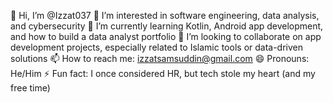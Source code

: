 👋 Hi, I’m @Izzat037
👀 I’m interested in software engineering, data analysis, and cybersecurity
🌱 I’m currently learning Kotlin, Android app development, and how to build a data analyst portfolio
💞️ I’m looking to collaborate on app development projects, especially related to Islamic tools or data-driven solutions
📫 How to reach me: izzatsamsuddin@gmail.com
😄 Pronouns: He/Him
⚡ Fun fact:  I once considered HR, but tech stole my heart (and my free time)
<!---
Izzat037/Izzat037 is a ✨ special ✨ repository because its `README.md` (this file) appears on your GitHub profile.
You can click the Preview link to take a look at your changes.
--->
